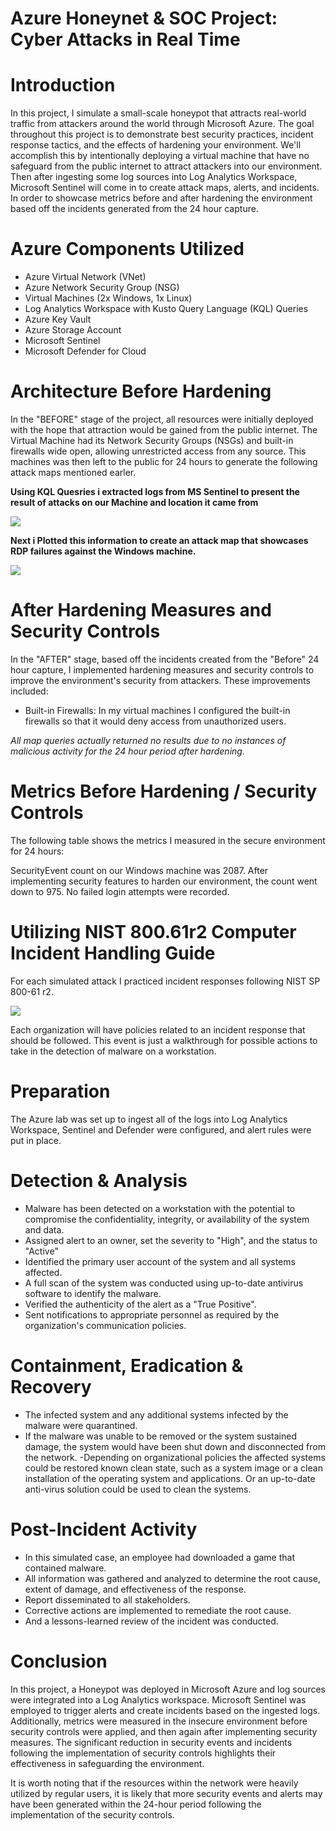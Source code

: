 # Azure Honeynet & SOC Project: Cyber Attacks in Real Time

# <b>Introduction</b>

In this project, I simulate a small-scale honeypot that attracts real-world traffic from attackers around the world through Microsoft Azure. The goal throughout this project is to demonstrate best security practices, incident response tactics, and the effects of hardening your environment. We'll accomplish this by intentionally deploying a virtual machine that have no safeguard from the public internet to attract attackers into our environment. Then after ingesting some log sources into Log Analytics Workspace, Microsoft Sentinel will come in to create attack maps, alerts, and incidents. In order to showcase metrics before and after hardening the environment based off the incidents generated from the 24 hour capture.

# Azure Components Utilized

- Azure Virtual Network (VNet)
- Azure Network Security Group (NSG)
- Virtual Machines (2x Windows, 1x Linux)
- Log Analytics Workspace with Kusto Query Language (KQL) Queries
- Azure Key Vault
- Azure Storage Account
- Microsoft Sentinel
- Microsoft Defender for Cloud

# Architecture Before Hardening

In the "BEFORE" stage of the project, all resources were initially deployed with the hope that attraction would be gained from the public internet. The Virtual Machine had its Network Security Groups (NSGs) and built-in firewalls wide open, allowing unrestricted access from any source. This machines was then left to the public for 24 hours to generate the following attack maps mentioned earler.

<b> Using KQL Quesries i extracted logs from MS Sentinel to present the result of attacks on our Machine and location it came from</b>

<img src="https://i.imgur.com/ctQqArh.png">

<b> Next i Plotted this information to create an attack map that showcases RDP failures against the Windows machine.</b>

<img src="https://i.imgur.com/K6Xj5NO.png">

# After Hardening Measures and Security Controls

In the "AFTER" stage, based off the incidents created from the "Before" 24 hour capture, I implemented hardening measures and security controls to improve the environment's security from attackers.
These improvements included:

- Built-in Firewalls: In my virtual machines I configured the built-in firewalls so that it would deny access from unauthorized users.

<i>All map queries actually returned no results due to no instances of malicious activity for the 24 hour period after hardening.</i>

# Metrics Before Hardening / Security Controls

The following table shows the metrics I measured in the secure environment for 24 hours:

SecurityEvent count on our Windows machine was	2087. After implementing security features to harden our environment, the count went down to 975. No failed login attempts were recorded.

# Utilizing NIST 800.61r2 Computer Incident Handling Guide

For each simulated attack I practiced incident responses following NIST SP 800-61 r2.

<img src="https://i.imgur.com/VUxp3ZA.png">

Each organization will have policies related to an incident response that should be followed. This event is just a walkthrough for possible actions to take in the detection of malware on a workstation.

# Preparation

The Azure lab was set up to ingest all of the logs into Log Analytics Workspace, Sentinel and Defender were configured, and alert rules were put in place.

# Detection & Analysis

- Malware has been detected on a workstation with the potential to compromise the confidentiality, integrity, or availability of the system and data.
- Assigned alert to an owner, set the severity to "High", and the status to "Active"
- Identified the primary user account of the system and all systems affected.
- A full scan of the system was conducted using up-to-date antivirus software to identify the malware.
- Verified the authenticity of the alert as a "True Positive".
- Sent notifications to appropriate personnel as required by the organization's communication policies.

# Containment, Eradication & Recovery

- The infected system and any additional systems infected by the malware were quarantined.
- If the malware was unable to be removed or the system sustained damage, the system would have been shut down and disconnected from the network.
-Depending on organizational policies the affected systems could be restored known clean state, such as a system image or a clean installation of the operating system and applications. Or an up-to-date anti-virus solution could be used to clean the systems.

# Post-Incident Activity

- In this simulated case, an employee had downloaded a game that contained malware.
- All information was gathered and analyzed to determine the root cause, extent of damage, and effectiveness of the response.
- Report disseminated to all stakeholders.
- Corrective actions are implemented to remediate the root cause.
- And a lessons-learned review of the incident was conducted.

# Conclusion

In this project, a Honeypot was deployed in Microsoft Azure and log sources were integrated into a Log Analytics workspace. Microsoft Sentinel was employed to trigger alerts and create incidents based on the ingested logs. Additionally, metrics were measured in the insecure environment before security controls were applied, and then again after implementing security measures. The significant reduction in security events and incidents following the implementation of security controls highlights their effectiveness in safeguarding the environment.

It is worth noting that if the resources within the network were heavily utilized by regular users, it is likely that more security events and alerts may have been generated within the 24-hour period following the implementation of the security controls.
